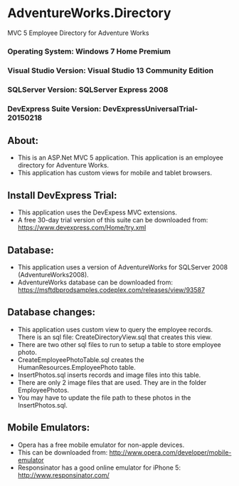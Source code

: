 # AdventureWorks.Directory
MVC 5 Employee Directory for Adventure Works


### Operating System: Windows 7 Home Premium
### Visual Studio Version: Visual Studio 13 Community Edition
### SQLServer Version: SQLServer Express 2008
### DevExpress Suite Version: DevExpressUniversalTrial-20150218

## About:
* This is an ASP.Net MVC 5 application.  This application is an employee directory for Adventure Works.
* This application has custom views for mobile and tablet browsers.

## Install DevExpress Trial:
* This application uses the DevExpess MVC extensions.  
* A free 30-day trial version of this suite can be downloaded from: https://www.devexpress.com/Home/try.xml

## Database:
* This application uses a version of AdventureWorks for SQLServer 2008 (AdventureWorks2008).
* AdventureWorks database can be downloaded from: https://msftdbprodsamples.codeplex.com/releases/view/93587

## Database changes:
* This application uses custom view to query the employee records.  There is an sql file: CreateDirectoryView.sql that creates this view.
* There are two other sql files to run to setup a table to store employee photo.
* CreateEmployeePhotoTable.sql creates the HumanResources.EmployeePhoto table.
* InsertPhotos.sql inserts records and image files into this table.  
* There are only 2 image files that are used.  They are in the folder EmployeePhotos.
* You may have to update the file path to these photos in the InsertPhotos.sql.

## Mobile Emulators:
* Opera has a free mobile emulator for non-apple devices.
* This can be downloaded from: http://www.opera.com/developer/mobile-emulator
* Responsinator has a good online emulator for iPhone 5: http://www.responsinator.com/



